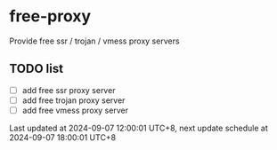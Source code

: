 
# free-proxy
Provide free ssr / trojan / vmess proxy servers


## TODO list
- [ ] add free ssr proxy server
- [ ] add free trojan proxy server
- [ ] add free vmess proxy server

Last updated at 2024-09-07 12:00:01 UTC+8, next update schedule at 2024-09-07 18:00:01 UTC+8

